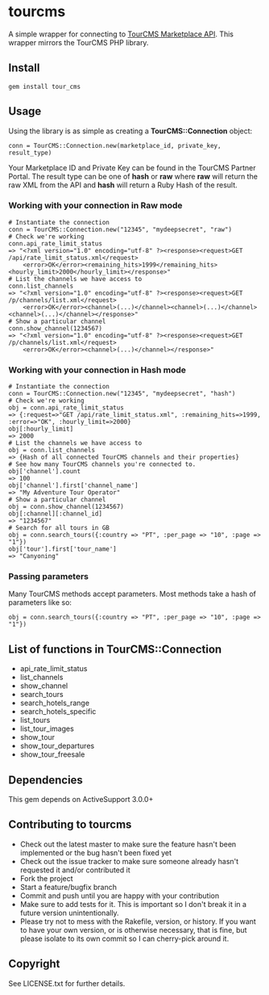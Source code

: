 # tourcms

A simple wrapper for connecting to [TourCMS Marketplace API](http://www.tourcms.com/support/api/mp/). This wrapper mirrors the TourCMS PHP library.

## Install

	gem install tour_cms

## Usage

Using the library is as simple as creating a **TourCMS::Connection** object:

	conn = TourCMS::Connection.new(marketplace_id, private_key, result_type)

Your Marketplace ID and Private Key can be found in the TourCMS Partner Portal. The result type can be one of **hash** or **raw** where **raw** will return the raw XML from the API and **hash** will return a Ruby Hash of the result.

### Working with your connection in Raw mode

	# Instantiate the connection
	conn = TourCMS::Connection.new("12345", "mydeepsecret", "raw")
	# Check we're working
	conn.api_rate_limit_status
	=> "<?xml version="1.0" encoding="utf-8" ?><response><request>GET /api/rate_limit_status.xml</request>
		<error>OK</error><remaining_hits>1999</remaining_hits><hourly_limit>2000</hourly_limit></response>"
	# List the channels we have access to
	conn.list_channels
	=> "<?xml version="1.0" encoding="utf-8" ?><response><request>GET /p/channels/list.xml</request>
		<error>OK</error><channel>(...)</channel><channel>(...)</channel><channel>(...)</channel></response>"
	# Show a particular channel
	conn.show_channel(1234567)
	=> "<?xml version="1.0" encoding="utf-8" ?><response><request>GET /p/channels/list.xml</request>
		<error>OK</error><channel>(...)</channel></response>"

### Working with your connection in Hash mode

	# Instantiate the connection
	conn = TourCMS::Connection.new("12345", "mydeepsecret", "hash")
	# Check we're working
	obj = conn.api_rate_limit_status
	=> {:request=>"GET /api/rate_limit_status.xml", :remaining_hits=>1999, :error=>"OK", :hourly_limit=>2000}
	obj[:hourly_limit]
	=> 2000
	# List the channels we have access to
	obj = conn.list_channels
	=> {Hash of all connected TourCMS channels and their properties}
	# See how many TourCMS channels you're connected to.
	obj['channel'].count
	=> 100
	obj['channel'].first['channel_name']
	=> "My Adventure Tour Operator"
	# Show a particular channel
	obj = conn.show_channel(1234567)
	obj[:channel][:channel_id]
	=> "1234567"
	# Search for all tours in GB
	obj = conn.search_tours({:country => "PT", :per_page => "10", :page => "1"})
	obj['tour'].first['tour_name']
	=> "Canyoning"

### Passing parameters

Many TourCMS methods accept parameters. Most methods take a hash of parameters like so:

	obj = conn.search_tours({:country => "PT", :per_page => "10", :page => "1"})

## List of functions in TourCMS::Connection

*	api\_rate\_limit\_status
*	list\_channels
*	show\_channel
*	search\_tours
*	search\_hotels\_range
*	search\_hotels\_specific
*	list\_tours
*	list\_tour\_images
*	show\_tour
*	show\_tour\_departures
*	show\_tour\_freesale

## Dependencies

This gem depends on ActiveSupport 3.0.0+

## Contributing to tourcms

* Check out the latest master to make sure the feature hasn't been implemented or the bug hasn't been fixed yet
* Check out the issue tracker to make sure someone already hasn't requested it and/or contributed it
* Fork the project
* Start a feature/bugfix branch
* Commit and push until you are happy with your contribution
* Make sure to add tests for it. This is important so I don't break it in a future version unintentionally.
* Please try not to mess with the Rakefile, version, or history. If you want to have your own version, or is otherwise necessary, that is fine, but please isolate to its own commit so I can cherry-pick around it.

## Copyright

See LICENSE.txt for further details.
